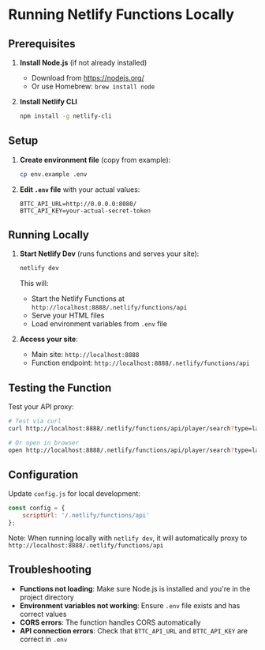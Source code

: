 # Running Netlify Functions Locally

## Prerequisites

1. **Install Node.js** (if not already installed)
   - Download from https://nodejs.org/
   - Or use Homebrew: `brew install node`

2. **Install Netlify CLI**
   ```bash
   npm install -g netlify-cli
   ```

## Setup

1. **Create environment file** (copy from example):
   ```bash
   cp env.example .env
   ```

2. **Edit `.env` file** with your actual values:
   ```env
   BTTC_API_URL=http://0.0.0.0:8080/
   BTTC_API_KEY=your-actual-secret-token
   ```

## Running Locally

1. **Start Netlify Dev** (runs functions and serves your site):
   ```bash
   netlify dev
   ```

   This will:
   - Start the Netlify Functions at `http://localhost:8888/.netlify/functions/api`
   - Serve your HTML files
   - Load environment variables from `.env` file

2. **Access your site**:
   - Main site: `http://localhost:8888`
   - Function endpoint: `http://localhost:8888/.netlify/functions/api`

## Testing the Function

Test your API proxy:
```bash
# Test via curl
curl http://localhost:8888/.netlify/functions/api/player/search?type=lastname&value=Galvankar

# Or open in browser
open http://localhost:8888/.netlify/functions/api/player/search?type=lastname&value=Galvankar
```

## Configuration

Update `config.js` for local development:
```javascript
const config = {
    scriptUrl: '/.netlify/functions/api'
};
```

Note: When running locally with `netlify dev`, it will automatically proxy to `http://localhost:8888/.netlify/functions/api`

## Troubleshooting

- **Functions not loading**: Make sure Node.js is installed and you're in the project directory
- **Environment variables not working**: Ensure `.env` file exists and has correct values
- **CORS errors**: The function handles CORS automatically
- **API connection errors**: Check that `BTTC_API_URL` and `BTTC_API_KEY` are correct in `.env`
